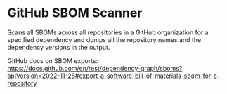 # GitHub SBOM Scanner

Scans all SBOMs across all repositories in a GitHub organization for a specified dependency and dumps all the repository names and the dependency versions in the output.

GitHub docs on SBOM exports: <https://docs.github.com/en/rest/dependency-graph/sboms?apiVersion=2022-11-28#export-a-software-bill-of-materials-sbom-for-a-repository>
